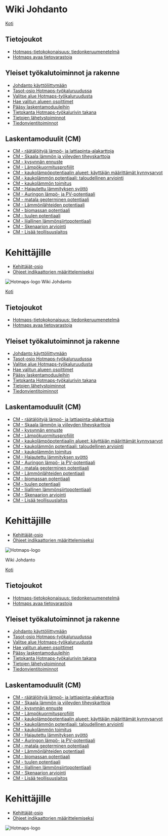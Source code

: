 <h1> Wiki Johdanto </h1><p> <a href="Home">Koti</a> </p><h2> Tietojoukot </h2><ul><li> <a href="en-Hotmaps-data-set-method-of-data-collection">Hotmaps-tietokokonaisuus: tiedonkeruumenetelmä</a> </li><li> <a href="en-Hotmaps-open-data-repositories">Hotmaps avaa tietovarastoja</a> </li></ul><h2> Yleiset työkalutoiminnot ja rakenne </h2><ul><li> <a href="en-Introduction-to-user-interface">Johdanto käyttöliittymään</a> </li><li> <a href="en-Layers-section-in-the-Hotmaps-toolbox">Tasot-osio Hotmaps-työkaluruudussa</a> </li><li> <a href="en-Select-a-region-in-the-Hotmaps-toolbox">Valitse alue Hotmaps-työkaluruudusta</a> </li><li> <a href="en-Retrieve-indicators-of-a-selected-area">Hae valitun alueen osoittimet</a> </li><li> <a href="en-Access-to-calculation-modules">Pääsy laskentamoduuleihin</a> </li><li> <a href="en-Database-behind-the-Hotmaps-toolbox">Tietokanta Hotmaps-työkalurivin takana</a> </li><li> <a href="en-Data-upload-functionalities">Tietojen lähetystoiminnot</a> </li><li> <a href="en-Data-export-functionalities">Tiedonvientitoiminnot</a> </li></ul><h2> Laskentamoduulit (CM) </h2><ul><li> <a href="en-CM-Customized-heat-and-floor-area-density-maps">CM - räätälöityjä lämpö- ja lattiapinta-alakarttoja</a> </li><li> <a href="en-CM-Scale-heat-and-cool-density-maps">CM - Skaala lämmön ja viileyden tiheyskarttoja</a> </li><li> <a href="en-CM-Demand-projection">CM - kysynnän ennuste</a> </li><li> <a href="en-CM-Heat-load-profiles">CM - Lämpökuormitusprofiilit</a> </li><li> <a href="en-CM-District-heating-potential-areas-user-defined-thresholds">CM - kaukolämpöpotentiaalin alueet: käyttäjän määrittämät kynnysarvot</a> </li><li> <a href="en-CM-District-heating-potential-economic-assessment">CM - kaukolämmön potentiaali: taloudellinen arviointi</a> </li><li> <a href="en-CM-District-heating-supply-dispatch">CM - kaukolämmön toimitus</a> </li><li> <a href="en-CM-Decentral-heating-supply">CM - Hajautettu lämmityksen syöttö</a> </li><li> <a href="en-CM-Solar-thermal-and-PV-potential">CM - Auringon lämpö- ja PV-potentiaali</a> </li><li> <a href="en-CM-Shallow-geothermal-potential">CM - matala geoterminen potentiaali</a> </li><li> <a href="en-CM-Heat-source-potential">CM - Lämmönlähteiden potentiaali</a> </li><li> <a href="en-CM-Biomass-potential">CM - biomassan potentiaali</a> </li><li> <a href="en-CM-Wind-potential">CM - tuulen potentiaali</a> </li><li> <a href="en-CM-Excess-heat-transport-potential">CM - liiallinen lämmönsiirtopotentiaali</a> </li><li> <a href="en-CM-Scenario-assessment">CM - Skenaarion arviointi</a> </li><li> <a href="en-CM-Add-industry-plant">CM - Lisää teollisuuslaitos</a> </li></ul><h1> Kehittäjille </h1><ul><li> <a href="en-Developers">Kehittäjät-osio</a> </li><li> <a href="en-Guidelines-for-defining-indicators">Ohjeet indikaattorien määrittelemiseksi</a> </li></ul><p><img alt="Hotmaps-logo" src="https://www.hotmaps-project.eu/wp-content/uploads/2017/02/logo.svg"/></p1> Wiki Johdanto </h1><p> <a href="Home">Koti</a> </p><h2> Tietojoukot </h2><ul><li> <a href="en-Hotmaps-data-set-method-of-data-collection">Hotmaps-tietokokonaisuus: tiedonkeruumenetelmä</a> </li><li> <a href="en-Hotmaps-open-data-repositories">Hotmaps avaa tietovarastoja</a> </li></ul><h2> Yleiset työkalutoiminnot ja rakenne </h2><ul><li> <a href="en-Introduction-to-user-interface">Johdanto käyttöliittymään</a> </li><li> <a href="en-Layers-section-in-the-Hotmaps-toolbox">Tasot-osio Hotmaps-työkaluruudussa</a> </li><li> <a href="en-Select-a-region-in-the-Hotmaps-toolbox">Valitse alue Hotmaps-työkaluruudusta</a> </li><li> <a href="en-Retrieve-indicators-of-a-selected-area">Hae valitun alueen osoittimet</a> </li><li> <a href="en-Access-to-calculation-modules">Pääsy laskentamoduuleihin</a> </li><li> <a href="en-Database-behind-the-Hotmaps-toolbox">Tietokanta Hotmaps-työkalurivin takana</a> </li><li> <a href="en-Data-upload-functionalities">Tietojen lähetystoiminnot</a> </li><li> <a href="en-Data-export-functionalities">Tiedonvientitoiminnot</a> </li></ul><h2> Laskentamoduulit (CM) </h2><ul><li> <a href="en-CM-Customized-heat-and-floor-area-density-maps">CM - räätälöityjä lämpö- ja lattiapinta-alakarttoja</a> </li><li> <a href="en-CM-Scale-heat-and-cool-density-maps">CM - Skaala lämmön ja viileyden tiheyskarttoja</a> </li><li> <a href="en-CM-Demand-projection">CM - kysynnän ennuste</a> </li><li> <a href="en-CM-Heat-load-profiles">CM - Lämpökuormitusprofiilit</a> </li><li> <a href="en-CM-District-heating-potential-areas-user-defined-thresholds">CM - kaukolämpöpotentiaalin alueet: käyttäjän määrittämät kynnysarvot</a> </li><li> <a href="en-CM-District-heating-potential-economic-assessment">CM - kaukolämmön potentiaali: taloudellinen arviointi</a> </li><li> <a href="en-CM-District-heating-supply-dispatch">CM - kaukolämmön toimitus</a> </li><li> <a href="en-CM-Decentral-heating-supply">CM - Hajautettu lämmityksen syöttö</a> </li><li> <a href="en-CM-Solar-thermal-and-PV-potential">CM - Auringon lämpö- ja PV-potentiaali</a> </li><li> <a href="en-CM-Shallow-geothermal-potential">CM - matala geoterminen potentiaali</a> </li><li> <a href="en-CM-Heat-source-potential">CM - Lämmönlähteiden potentiaali</a> </li><li> <a href="en-CM-Biomass-potential">CM - biomassan potentiaali</a> </li><li> <a href="en-CM-Wind-potential">CM - tuulen potentiaali</a> </li><li> <a href="en-CM-Excess-heat-transport-potential">CM - liiallinen lämmönsiirtopotentiaali</a> </li><li> <a href="en-CM-Scenario-assessment">CM - Skenaarion arviointi</a> </li><li> <a href="en-CM-Add-industry-plant">CM - Lisää teollisuuslaitos</a> </li></ul><h1> Kehittäjille </h1><ul><li> <a href="en-Developers">Kehittäjät-osio</a> </li><li> <a href="en-Guidelines-for-defining-indicators">Ohjeet indikaattorien määrittelemiseksi</a> </li></ul><p><img alt="Hotmaps-logo" src="https://www.hotmaps-project.eu/wp-content/uploads/2017/02/logo.svg"/></p> Wiki Johdanto </h1><p> <a href="Home">Koti</a> </p><h2> Tietojoukot </h2><ul><li> <a href="en-Hotmaps-data-set-method-of-data-collection">Hotmaps-tietokokonaisuus: tiedonkeruumenetelmä</a> </li><li> <a href="en-Hotmaps-open-data-repositories">Hotmaps avaa tietovarastoja</a> </li></ul><h2> Yleiset työkalutoiminnot ja rakenne </h2><ul><li> <a href="en-Introduction-to-user-interface">Johdanto käyttöliittymään</a> </li><li> <a href="en-Layers-section-in-the-Hotmaps-toolbox">Tasot-osio Hotmaps-työkaluruudussa</a> </li><li> <a href="en-Select-a-region-in-the-Hotmaps-toolbox">Valitse alue Hotmaps-työkaluruudusta</a> </li><li> <a href="en-Retrieve-indicators-of-a-selected-area">Hae valitun alueen osoittimet</a> </li><li> <a href="en-Access-to-calculation-modules">Pääsy laskentamoduuleihin</a> </li><li> <a href="en-Database-behind-the-Hotmaps-toolbox">Tietokanta Hotmaps-työkalurivin takana</a> </li><li> <a href="en-Data-upload-functionalities">Tietojen lähetystoiminnot</a> </li><li> <a href="en-Data-export-functionalities">Tiedonvientitoiminnot</a> </li></ul><h2> Laskentamoduulit (CM) </h2><ul><li> <a href="en-CM-Customized-heat-and-floor-area-density-maps">CM - räätälöityjä lämpö- ja lattiapinta-alakarttoja</a> </li><li> <a href="en-CM-Scale-heat-and-cool-density-maps">CM - Skaala lämmön ja viileyden tiheyskarttoja</a> </li><li> <a href="en-CM-Demand-projection">CM - kysynnän ennuste</a> </li><li> <a href="en-CM-Heat-load-profiles">CM - Lämpökuormitusprofiilit</a> </li><li> <a href="en-CM-District-heating-potential-areas-user-defined-thresholds">CM - kaukolämpöpotentiaalin alueet: käyttäjän määrittämät kynnysarvot</a> </li><li> <a href="en-CM-District-heating-potential-economic-assessment">CM - kaukolämmön potentiaali: taloudellinen arviointi</a> </li><li> <a href="en-CM-District-heating-supply-dispatch">CM - kaukolämmön toimitus</a> </li><li> <a href="en-CM-Decentral-heating-supply">CM - Hajautettu lämmityksen syöttö</a> </li><li> <a href="en-CM-Solar-thermal-and-PV-potential">CM - Auringon lämpö- ja PV-potentiaali</a> </li><li> <a href="en-CM-Shallow-geothermal-potential">CM - matala geoterminen potentiaali</a> </li><li> <a href="en-CM-Heat-source-potential">CM - Lämmönlähteiden potentiaali</a> </li><li> <a href="en-CM-Biomass-potential">CM - biomassan potentiaali</a> </li><li> <a href="en-CM-Wind-potential">CM - tuulen potentiaali</a> </li><li> <a href="en-CM-Excess-heat-transport-potential">CM - liiallinen lämmönsiirtopotentiaali</a> </li><li> <a href="en-CM-Scenario-assessment">CM - Skenaarion arviointi</a> </li><li> <a href="en-CM-Add-industry-plant">CM - Lisää teollisuuslaitos</a> </li></ul><h1> Kehittäjille </h1><ul><li> <a href="en-Developers">Kehittäjät-osio</a> </li><li> <a href="en-Guidelines-for-defining-indicators">Ohjeet indikaattorien määrittelemiseksi</a> </li></ul><p><img alt="Hotmaps-logo" src="https://www.hotmaps-project.eu/wp-content/uploads/2017/02/logo.svg"/></p>

